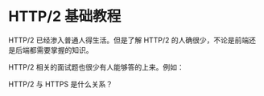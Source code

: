 # HTTP/2 基础教程

HTTP/2 已经渗入普通人得生活。但是了解 HTTP/2 的人确很少，不论是前端还是后端都需要掌握的知识。

HTTP/2 相关的面试题也很少有人能够答的上来。例如：

HTTP/2 与 HTTPS 是什么关系？


## 
